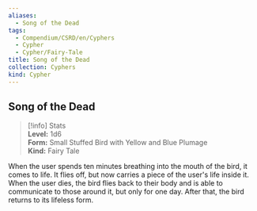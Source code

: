 ```yaml
---
aliases:
  - Song of the Dead
tags:
  - Compendium/CSRD/en/Cyphers
  - Cypher
  - Cypher/Fairy-Tale
title: Song of the Dead
collection: Cyphers
kind: Cypher
---
```

## Song of the Dead  
>[!info] Stats  
> **Level:** 1d6  
> **Form:** Small Stuffed Bird with Yellow and Blue Plumage  
> **Kind:** Fairy Tale
  
When the user spends ten minutes breathing into the mouth of the bird, it comes to life. It flies off, but now carries a piece of the user's life inside it. When the user dies, the bird flies back to their body and is able to communicate to those around it, but only for one day. After that, the bird returns to its lifeless form.